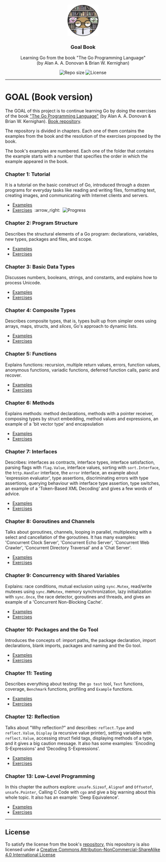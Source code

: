 <p align="center">
  <img src="media/goal-book-logo.png" width="100" alt="Repository logo" />
</p>
<h3 align="center">Goal Book</h3>
<p align="center">Learning Go from the book "The Go Programming Language" </br> (by Alan A. A. Donovan & Brian W. Kernighan)<p>
<p align="center">
    <img src="https://img.shields.io/github/repo-size/lhbelfanti/goal-book?label=Repo%20size" alt="Repo size" />
    <img src="https://img.shields.io/github/license/lhbelfanti/goal-book?label=License" alt="License" />
</p>

---
# GOAL (Book version)

The GOAL of this project is to continue learning Go by doing the exercises of the book ["The Go Programming Language"](http://www.gopl.io/) (by Alan A. A. Donovan & Brian W. Kernighan).
[Book repository](https://github.com/adonovan/gopl.io/).

The repository is divided in chapters. Each one of them contains the examples from the book and the resolution of the exercises proposed by the book.

The book's examples are numbered. Each one of the folder that contains the example starts with a number that specifies the order in which the example appeared in the book.


### Chapter 1: Tutorial
It is a tutorial on the basic construct of Go, introduced through a dozen programs for everyday tasks like reading and writing files, formatting text, creating images, and communicating with Internet clients and servers.

- [Examples](./chapter1/examples)
- <div style="display: flex; align-items: center;">
    <a href="./chapter1/exercises">Exercises</a>
    &nbsp; :arrow_right: &nbsp;
    <img src="https://progress-bar.dev/100/?title=Progress" alt="Progress" />
</div>

### Chapter 2: Program Structure
Describes the structural elements of a Go program: declarations, variables, new types, packages and files, and scope.

- [Examples](./chapter2/examples)
- [Exercises](./chapter2/exercises)

### Chapter 3: Basic Data Types
Discusses numbers, booleans, strings, and constants, and explains how to process Unicode.

- [Examples](./chapter3/examples)
- [Exercises](./chapter3/exercises)

### Chapter 4: Composite Types
Describes composite types, that is, types built up from simpler ones using arrays, maps, structs, and _slices_, Go's approach to dynamic lists.

- [Examples](./chapter4/examples)
- [Exercises](./chapter4/exercises)

### Chapter 5: Functions
Explains functions: recursion, multiple return values, errors, function values, anonymous functions, variadic functions, deferred function calls, panic and recover.

- [Examples](./chapter5/examples)
- [Exercises](./chapter5/exercises)

### Chapter 6: Methods
Explains methods: method declarations, methods with a pointer receiver, composing types by struct embedding, method values and expressions, an example of a 'bit vector type' and encapsulation

- [Examples](./chapter6/examples)
- [Exercises](./chapter6/exercises)

### Chapter 7: Interfaces
Describes: interfaces as contracts, interface types, interface satisfaction, parsing flags with `flag.Value`, interface values, sorting with `sort.Interface`, the `http.Handler` interface, the `error` interface, an example about 'expression evaluator', type assertions, discriminating errors with type assertions, querying behaviour with interface type assertion, type switches, an example of a 'Token-Based XML Decoding' and gives a few words of advice.

- [Examples](./chapter7/examples)
- [Exercises](./chapter7/exercises)

### Chapter 8: Goroutines and Channels
Talks about goroutines, channels, looping in parallel, multiplexing with a select and cancellation of the goroutines. It has many examples: 'Concurrent Clock Server', 'Concurrent Echo Server', 'Concurrent Web Crawler', 'Concurrent Directory Traversal' and a 'Chat Server'.

- [Examples](./chapter8/examples)
- [Exercises](./chapter8/exercises)

### Chapter 9: Concurrency with Shared Variables
Explains: race conditions, mutual exclusion using `sync.Mutex`, read/write mutexes using `sync.RWMutex`, memory synchronization, lazy initialization with `sync.Once`, the race detector, goroutines and threads, and gives an example of a 'Concurrent Non-Blocking Cache'.

- [Examples](./chapter9/examples)
- [Exercises](./chapter9/exercises)

### Chapter 10: Packages and the Go Tool
Introduces the concepts of: import paths, the package declaration, import declarations, blank imports, packages and naming and the Go tool.

- [Examples](./chapter10/examples)
- [Exercises](./chapter10/exercises)

### Chapter 11: Testing
Describes everything about testing: the `go test` tool, `Test` functions, coverage, `Benchmark` functions, profiling and `Example` functions.

- [Examples](./chapter11/examples)
- [Exercises](./chapter11/exercises)

### Chapter 12: Reflection
Talks about "Why reflection?" and describes: `reflect.Type` and `reflect.Value`, `Display` (a recursive value printer), setting variables with `reflect.Value`, accessing struct field tags, displaying methods of a type, and it gives a big caution message. It also has some examples: 'Encoding S-Expressions' and 'Decoding S-Expressions'.

- [Examples](./chapter12/examples)
- [Exercises](./chapter12/exercises)

### Chapter 13: Low-Level Programming
In this chapter the authors explore: `unsafe.Sizeof`, `Alignof` and `Offsetof`, `unsafe.Pointer`, Calling C Code with `cgo` and give a big warning about this whole topic. It also has an example: 'Deep Equivalence'.

- [Examples](./chapter13/examples)
- [Exercises](./chapter13/exercises)

---
## License

To satisfy the license from the book's [repository](https://github.com/adonovan/gopl.io), this repository is also licensed under a [Creative Commons Attribution-NonCommercial-ShareAlike 4.0 International License](https://creativecommons.org/licenses/by-nc-sa/4.0/)